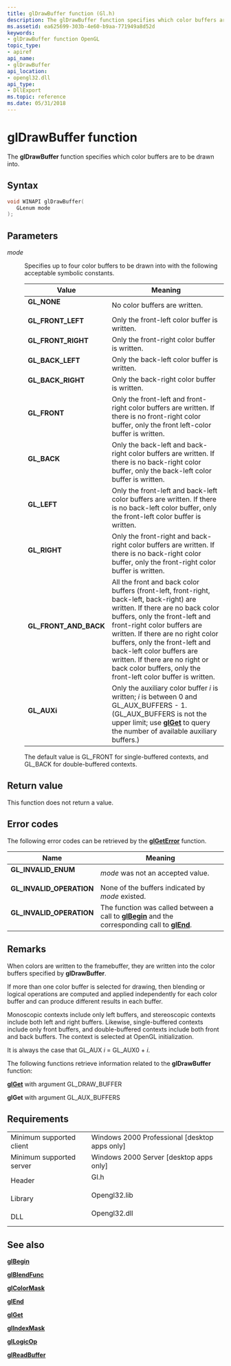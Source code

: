 ```yaml
---
title: glDrawBuffer function (Gl.h)
description: The glDrawBuffer function specifies which color buffers are to be drawn into.
ms.assetid: ea625699-303b-4e60-b9aa-771949a8d52d
keywords:
- glDrawBuffer function OpenGL
topic_type:
- apiref
api_name:
- glDrawBuffer
api_location:
- opengl32.dll
api_type:
- DllExport
ms.topic: reference
ms.date: 05/31/2018
---
```


# glDrawBuffer function

The **glDrawBuffer** function specifies which color buffers are to be drawn into.

## Syntax


```C++
void WINAPI glDrawBuffer(
   GLenum mode
);
```



## Parameters

<dl> <dt>

*mode* 
</dt> <dd>

Specifies up to four color buffers to be drawn into with the following acceptable symbolic constants.



| Value                                                                                                                                                                       | Meaning                                                                                                                                                                                                                                                                                                                                                                                                      |
|-----------------------------------------------------------------------------------------------------------------------------------------------------------------------------|--------------------------------------------------------------------------------------------------------------------------------------------------------------------------------------------------------------------------------------------------------------------------------------------------------------------------------------------------------------------------------------------------------------|
| <span id="GL_NONE"></span><span id="gl_none"></span><dl> <dt>**GL\_NONE**</dt> </dl>                                 | No color buffers are written.<br/>                                                                                                                                                                                                                                                                                                                                                                     |
| <span id="GL_FRONT_LEFT"></span><span id="gl_front_left"></span><dl> <dt>**GL\_FRONT\_LEFT**</dt> </dl>              | Only the front-left color buffer is written.<br/>                                                                                                                                                                                                                                                                                                                                                      |
| <span id="GL_FRONT_RIGHT"></span><span id="gl_front_right"></span><dl> <dt>**GL\_FRONT\_RIGHT**</dt> </dl>           | Only the front-right color buffer is written.<br/>                                                                                                                                                                                                                                                                                                                                                     |
| <span id="GL_BACK_LEFT"></span><span id="gl_back_left"></span><dl> <dt>**GL\_BACK\_LEFT**</dt> </dl>                 | Only the back-left color buffer is written.<br/>                                                                                                                                                                                                                                                                                                                                                       |
| <span id="GL_BACK_RIGHT"></span><span id="gl_back_right"></span><dl> <dt>**GL\_BACK\_RIGHT**</dt> </dl>              | Only the back-right color buffer is written.<br/>                                                                                                                                                                                                                                                                                                                                                      |
| <span id="GL_FRONT"></span><span id="gl_front"></span><dl> <dt>**GL\_FRONT**</dt> </dl>                              | Only the front-left and front-right color buffers are written. If there is no front-right color buffer, only the front left-color buffer is written.<br/>                                                                                                                                                                                                                                              |
| <span id="GL_BACK"></span><span id="gl_back"></span><dl> <dt>**GL\_BACK**</dt> </dl>                                 | Only the back-left and back-right color buffers are written. If there is no back-right color buffer, only the back-left color buffer is written.<br/>                                                                                                                                                                                                                                                  |
| <span id="GL_LEFT"></span><span id="gl_left"></span><dl> <dt>**GL\_LEFT**</dt> </dl>                                 | Only the front-left and back-left color buffers are written. If there is no back-left color buffer, only the front-left color buffer is written.<br/>                                                                                                                                                                                                                                                  |
| <span id="GL_RIGHT"></span><span id="gl_right"></span><dl> <dt>**GL\_RIGHT**</dt> </dl>                              | Only the front-right and back-right color buffers are written. If there is no back-right color buffer, only the front-right color buffer is written.<br/>                                                                                                                                                                                                                                              |
| <span id="GL_FRONT_AND_BACK"></span><span id="gl_front_and_back"></span><dl> <dt>**GL\_FRONT\_AND\_BACK**</dt> </dl> | All the front and back color buffers (front-left, front-right, back-left, back-right) are written. If there are no back color buffers, only the front-left and front-right color buffers are written. If there are no right color buffers, only the front-left and back-left color buffers are written. If there are no right or back color buffers, only the front-left color buffer is written.<br/> |
| <span id="GL_AUXi"></span><span id="gl_auxi"></span><span id="GL_AUXI"></span><dl> <dt>**GL\_AUXi**</dt> </dl>       | Only the auxiliary color buffer *i* is written; *i* is between 0 and GL\_AUX\_BUFFERS - 1. (GL\_AUX\_BUFFERS is not the upper limit; use [**glGet**](glgetbooleanv--glgetdoublev--glgetfloatv--glgetintegerv.md) to query the number of available auxiliary buffers.)<br/>                                                                                                                            |



 

The default value is GL\_FRONT for single-buffered contexts, and GL\_BACK for double-buffered contexts.

</dd> </dl>

## Return value

This function does not return a value.

## Error codes

The following error codes can be retrieved by the [**glGetError**](glgeterror.md) function.



| Name                                                                                                  | Meaning                                                                                                                               |
|-------------------------------------------------------------------------------------------------------|---------------------------------------------------------------------------------------------------------------------------------------|
| <dl> <dt>**GL\_INVALID\_ENUM**</dt> </dl>      | *mode* was not an accepted value.<br/>                                                                                          |
| <dl> <dt>**GL\_INVALID\_OPERATION**</dt> </dl> | None of the buffers indicated by *mode* existed.<br/>                                                                           |
| <dl> <dt>**GL\_INVALID\_OPERATION**</dt> </dl> | The function was called between a call to [**glBegin**](glbegin.md) and the corresponding call to [**glEnd**](glend.md).<br/> |


## Remarks

When colors are written to the framebuffer, they are written into the color buffers specified by **glDrawBuffer**.

If more than one color buffer is selected for drawing, then blending or logical operations are computed and applied independently for each color buffer and can produce different results in each buffer.

Monoscopic contexts include only left buffers, and stereoscopic contexts include both left and right buffers. Likewise, single-buffered contexts include only front buffers, and double-buffered contexts include both front and back buffers. The context is selected at OpenGL initialization.

It is always the case that GL\_AUX *i* = GL\_AUX0 + *i*.

The following functions retrieve information related to the **glDrawBuffer** function:

[**glGet**](glgetbooleanv--glgetdoublev--glgetfloatv--glgetintegerv.md) with argument GL\_DRAW\_BUFFER

**glGet** with argument GL\_AUX\_BUFFERS

## Requirements



|                                     |                                                                                         |
|-------------------------------------|-----------------------------------------------------------------------------------------|
| Minimum supported client<br/> | Windows 2000 Professional \[desktop apps only\]<br/>                              |
| Minimum supported server<br/> | Windows 2000 Server \[desktop apps only\]<br/>                                    |
| Header<br/>                   | <dl> <dt>Gl.h</dt> </dl>         |
| Library<br/>                  | <dl> <dt>Opengl32.lib</dt> </dl> |
| DLL<br/>                      | <dl> <dt>Opengl32.dll</dt> </dl> |



## See also

<dl> <dt>

[**glBegin**](glbegin.md)
</dt> <dt>

[**glBlendFunc**](glblendfunc.md)
</dt> <dt>

[**glColorMask**](glcolormask.md)
</dt> <dt>

[**glEnd**](glend.md)
</dt> <dt>

[**glGet**](glgetbooleanv--glgetdoublev--glgetfloatv--glgetintegerv.md)
</dt> <dt>

[**glIndexMask**](glindexmask.md)
</dt> <dt>

[**glLogicOp**](gllogicop.md)
</dt> <dt>

[**glReadBuffer**](glreadbuffer.md)
</dt> </dl>

 

 





